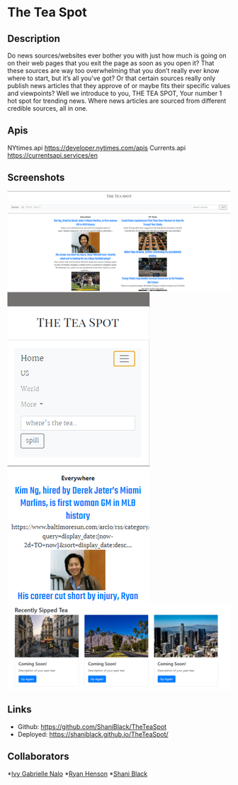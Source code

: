 # The Tea Spot

## Description

Do news sources/websites ever bother you with just how much is going on on their web pages that you exit the page as soon as you open it? That these sources are way too overwhelming that you don’t really ever know where to start, but it’s all you’ve got? Or that certain sources really only publish news articles that they approve of or maybe fits their specific values and viewpoints?
Well we introduce to you, THE TEA SPOT, Your number 1 hot spot for trending news. Where news articles are sourced from different credible sources, all in one.

## Apis

NYtimes.api https://developer.nytimes.com/apis
Currents.api https://currentsapi.services/en

## Screenshots
<img src="./Assets/teaSpotHP.PNG" alt="Home page">
<img src="./Assets/teaSpotMobileSearch.PNG" alt="Mobile home page with Search bar open">
<img src="./Assets/teaSpotLocalS.PNG" alt="Future past viewed articles.">

## Links
* Github: https://github.com/ShaniBlack/TheTeaSpot
* Deployed: https://shaniblack.github.io/TheTeaSpot/

## Collaborators

*[Ivy Gabrielle Nalo](https://github.com/inalo1)
*[Ryan Henson](https://github.com/Ryan-Henson)
*[Shani Black](https://github.com/ShaniBlack)

